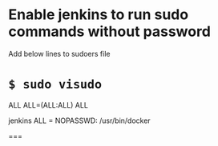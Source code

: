 # Enable jenkins to run sudo commands without password

Add below lines to sudoers file

`$ sudo visudo`
===
ALL     ALL=(ALL:ALL) ALL

jenkins ALL = NOPASSWD: /usr/bin/docker

===
